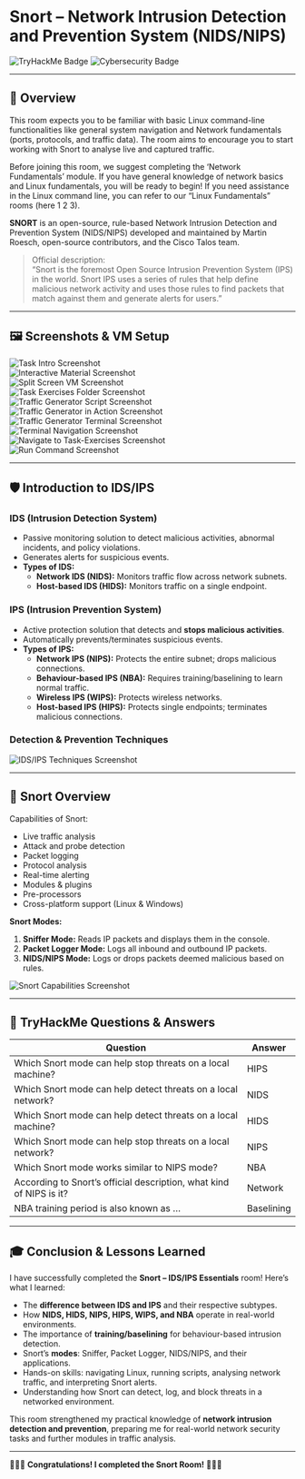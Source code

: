 # Snort – Network Intrusion Detection and Prevention System (NIDS/NIPS)

![TryHackMe Badge](https://img.shields.io/badge/TryHackMe-Completed-success?style=flat-square)
![Cybersecurity Badge](https://img.shields.io/badge/Cybersecurity-Network%20Security-blue?style=flat-square)

---

## 📌 Overview

This room expects you to be familiar with basic Linux command-line functionalities like general system navigation and Network fundamentals (ports, protocols, and traffic data). The room aims to encourage you to start working with Snort to analyse live and captured traffic.

Before joining this room, we suggest completing the ‘Network Fundamentals’ module. If you have general knowledge of network basics and Linux fundamentals, you will be ready to begin! If you need assistance in the Linux command line, you can refer to our “Linux Fundamentals” rooms (here 1 2 3).

**SNORT** is an open-source, rule-based Network Intrusion Detection and Prevention System (NIDS/NIPS) developed and maintained by Martin Roesch, open-source contributors, and the Cisco Talos team.

> Official description:  
> “Snort is the foremost Open Source Intrusion Prevention System (IPS) in the world. Snort IPS uses a series of rules that help define malicious network activity and uses those rules to find packets that match against them and generate alerts for users.”

---

## 🖼️ Screenshots & VM Setup

![Task Intro Screenshot](https://github.com/user-attachments/assets/9f86ba2c-462a-4e4a-b670-c49cc0db8339)  
![Interactive Material Screenshot](https://github.com/user-attachments/assets/8dc65415-972e-4119-8e4d-3f6d52aeffda)  
![Split Screen VM Screenshot](https://github.com/user-attachments/assets/90386e79-be43-414a-b903-94dd40abbb4d)  
![Task Exercises Folder Screenshot](https://github.com/user-attachments/assets/707343b7-5861-42db-8740-0deefc04bdfc)  
![Traffic Generator Script Screenshot](https://github.com/user-attachments/assets/552f0e4e-a2f0-40d9-aeae-e719282b6733)  
![Traffic Generator in Action Screenshot](https://github.com/user-attachments/assets/766c3a41-0000-4e11-8a8b-954ef39e4b9a)  
![Traffic Generator Terminal Screenshot](https://github.com/user-attachments/assets/129dae18-10fc-4f61-b3d0-70b33a87dc0a)  
![Terminal Navigation Screenshot](https://github.com/user-attachments/assets/8d057bbe-2d9d-4695-9eeb-479ab542b66d)  
![Navigate to Task-Exercises Screenshot](https://github.com/user-attachments/assets/7433279f-d1ea-43cf-b547-8b1eb0078995)  
![Run Command Screenshot](https://github.com/user-attachments/assets/94bf7251-11f7-4dd2-9220-69df954a3868)  

---

## 🛡️ Introduction to IDS/IPS

### IDS (Intrusion Detection System)
- Passive monitoring solution to detect malicious activities, abnormal incidents, and policy violations.  
- Generates alerts for suspicious events.  
- **Types of IDS:**
  - **Network IDS (NIDS):** Monitors traffic flow across network subnets.  
  - **Host-based IDS (HIDS):** Monitors traffic on a single endpoint.

### IPS (Intrusion Prevention System)
- Active protection solution that detects and **stops malicious activities**.  
- Automatically prevents/terminates suspicious events.  
- **Types of IPS:**
  - **Network IPS (NIPS):** Protects the entire subnet; drops malicious connections.  
  - **Behaviour-based IPS (NBA):** Requires training/baselining to learn normal traffic.  
  - **Wireless IPS (WIPS):** Protects wireless networks.  
  - **Host-based IPS (HIPS):** Protects single endpoints; terminates malicious connections.

### Detection & Prevention Techniques
![IDS/IPS Techniques Screenshot](https://github.com/user-attachments/assets/0df01e0c-d55d-4e57-a9a9-ffc9bd34714e)

---

## 🔹 Snort Overview

Capabilities of Snort:

- Live traffic analysis  
- Attack and probe detection  
- Packet logging  
- Protocol analysis  
- Real-time alerting  
- Modules & plugins  
- Pre-processors  
- Cross-platform support (Linux & Windows)

**Snort Modes:**

1. **Sniffer Mode:** Reads IP packets and displays them in the console.  
2. **Packet Logger Mode:** Logs all inbound and outbound IP packets.  
3. **NIDS/NIPS Mode:** Logs or drops packets deemed malicious based on rules.

![Snort Capabilities Screenshot](https://github.com/user-attachments/assets/7ed0708a-335a-441a-8b94-9eb4d03fefb6)

---

## 📝 TryHackMe Questions & Answers

| Question | Answer |
|----------|--------|
| Which Snort mode can help stop threats on a local machine? | HIPS |
| Which Snort mode can help detect threats on a local network? | NIDS |
| Which Snort mode can help detect threats on a local machine? | HIDS |
| Which Snort mode can help stop threats on a local network? | NIPS |
| Which Snort mode works similar to NIPS mode? | NBA |
| According to Snort’s official description, what kind of NIPS is it? | Network |
| NBA training period is also known as … | Baselining |

---

## 🎓 Conclusion & Lessons Learned

I have successfully completed the **Snort – IDS/IPS Essentials** room! Here’s what I learned:

- The **difference between IDS and IPS** and their respective subtypes.  
- How **NIDS, HIDS, NIPS, HIPS, WIPS, and NBA** operate in real-world environments.  
- The importance of **training/baselining** for behaviour-based intrusion detection.  
- Snort’s **modes**: Sniffer, Packet Logger, NIDS/NIPS, and their applications.  
- Hands-on skills: navigating Linux, running scripts, analysing network traffic, and interpreting Snort alerts.  
- Understanding how Snort can detect, log, and block threats in a networked environment.  

This room strengthened my practical knowledge of **network intrusion detection and prevention**, preparing me for real-world network security tasks and further modules in traffic analysis.

---

🎉🎉🎉 **Congratulations! I completed the Snort Room!** 🎉🎉🎉



